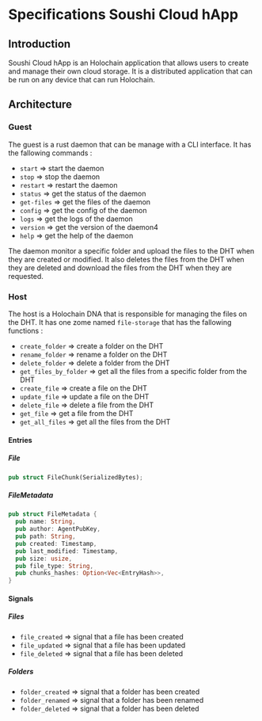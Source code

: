 # Specifications Soushi Cloud hApp

## Introduction

Soushi Cloud hApp is an Holochain application that allows users to create and manage their own cloud storage. It is a
distributed application that can be run on any device that can run Holochain.

## Architecture

### Guest

The guest is a rust daemon that can be manage with a CLI interface.
It has the fallowing commands :

- `start` => start the daemon
- `stop` => stop the daemon
- `restart` => restart the daemon
- `status` => get the status of the daemon
- `get-files` => get the files of the daemon
- `config` => get the config of the daemon
- `logs` => get the logs of the daemon
- `version` => get the version of the daemon4
- `help` => get the help of the daemon

The daemon monitor a specific folder and upload the files to the DHT when they are created or modified. It also deletes
the files from the DHT when they are deleted and download the files from the DHT when they are requested.

### Host

The host is a Holochain DNA that is responsible for managing the files on the DHT. It has one zome named `file-storage`
that has the fallowing functions :

- `create_folder` => create a folder on the DHT
- `rename_folder` => rename a folder on the DHT
- `delete_folder` => delete a folder from the DHT
- `get_files_by_folder` => get all the files from a specific folder from the DHT
- `create_file` => create a file on the DHT
- `update_file` => update a file on the DHT
- `delete_file` => delete a file from the DHT
- `get_file` => get a file from the DHT
- `get_all_files` => get all the files from the DHT

#### Entries

##### File

```rust
pub struct FileChunk(SerializedBytes);
```

##### FileMetadata

```rust
pub struct FileMetadata {
  pub name: String,
  pub author: AgentPubKey,
  pub path: String,
  pub created: Timestamp,
  pub last_modified: Timestamp,
  pub size: usize,
  pub file_type: String,
  pub chunks_hashes: Option<Vec<EntryHash>>,
}
```


#### Signals

##### Files

- `file_created` => signal that a file has been created
- `file_updated` => signal that a file has been updated
- `file_deleted` => signal that a file has been deleted

##### Folders

- `folder_created` => signal that a folder has been created
- `folder_renamed` => signal that a folder has been renamed
- `folder_deleted` => signal that a folder has been deleted

